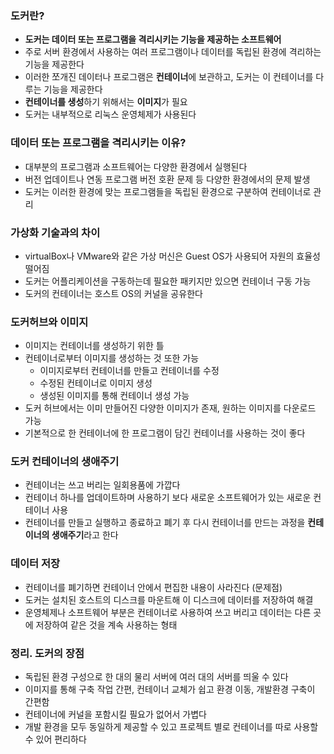 ### 도커란?
- **도커는 데이터 또는 프로그램을 격리시키는 기능을 제공하는 소프트웨어**
- 주로 서버 환경에서 사용하는 여러 프로그램이나 데이터를 독립된 환경에 격리하는 기능을 제공한다
- 이러한 쪼개진 데이터나 프로그램은 **컨테이너**에 보관하고, 도커는 이 컨테이너를 다루는 기능을 제공한다
- **컨테이너를 생성**하기 위해서는 **이미지**가 필요
- 도커는 내부적으로 리눅스 운영체제가 사용된다

### 데이터 또는 프로그램을 격리시키는 이유?
- 대부분의 프로그램과 소프트웨어는 다양한 환경에서 실행된다
- 버전 업데이트나 연동 프로그램 버전 호환 문제 등 다양한 환경에서의 문제 발생
- 도커는 이러한 환경에 맞는 프로그램들을 독립된 환경으로 구분하여 컨테이너로 관리

### 가상화 기술과의 차이
- virtualBox나 VMware와 같은 가상 머신은 Guest OS가 사용되어 자원의 효율성 떨어짐
- 도커는 어플리케이션을 구동하는데 필요한 패키지만 있으면 컨테이너 구동 가능
- 도커의 컨테이너는 호스트 OS의 커널을 공유한다

### 도커허브와 이미지
- 이미지는 컨테이너를 생성하기 위한 틀
- 컨테이너로부터 이미지를 생성하는 것 또한 가능
  - 이미지로부터 컨테이너를 만들고 컨테이너를 수정
  - 수정된 컨테이너로 이미지 생성
  - 생성된 이미지를 통해 컨테이너 생성 가능
- 도커 허브에서는 이미 만들어진 다양한 이미지가 존재, 원하는 이미지를 다운로드 가능
- 기본적으로 한 컨테이너에 한 프로그램이 담긴 컨테이너를 사용하는 것이 좋다

### 도커 컨테이너의 생애주기
- 컨테이너는 쓰고 버리는 일회용품에 가깝다
- 컨테이너 하나를 업데이트하며 사용하기 보다 새로운 소프트웨어가 있는 새로운 컨테이너 사용
- 컨테이너를 만들고 실행하고 종료하고 폐기 후 다시 컨테이너를 만드는 과정을 **컨테이너의 생애주기**라고 한다

### 데이터 저장
- 컨테이너를 폐기하면 컨테이너 안에서 편집한 내용이 사라진다 (문제점)
- 도커는 설치된 호스트의 디스크를 마운트해 이 디스크에 데이터를 저장하여 해결
- 운영체제나 소프트웨어 부분은 컨테이너로 사용하여 쓰고 버리고 데이터는 다른 곳에 저장하여 같은 것을 계속 사용하는 형태

### 정리. 도커의 장점
- 독립된 환경 구성으로 한 대의 물리 서버에 여러 대의 서버를 띄울 수 있다
- 이미지를 통해 구축 작업 간편, 컨테이너 교체가 쉽고 환경 이동, 개발환경 구축이 간편함
- 컨테이너에 커널을 포함시킬 필요가 없어서 가볍다
- 개발 환경을 모두 동일하게 제공할 수 있고 프로젝트 별로 컨테이너를 따로 사용할 수 있어 편리하다 
